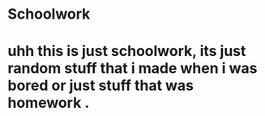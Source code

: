 # Schoolwork
# uhh this is just schoolwork, its just random stuff that i made when i was bored or just stuff that was homework \.

